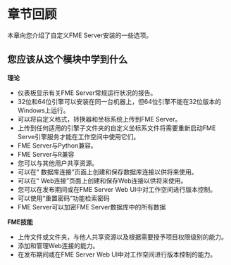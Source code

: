 # 章节回顾

本章向您介绍了自定义FME Server安装的一些选项。

## 您应该从这个模块中学到什么

**理论**

* 仪表板显示有关FME Server常规运行状况的报告。
* 32位和64位引擎可以安装在同一台机器上，但64位引擎不能在32位版本的Windows上运行。
* 可以将自定义格式，转换器和坐标系统上传到FME Server。
* 上传到任何适用的引擎子文件夹的自定义坐标系文件将需要重新启动FME Serve引擎服务才能在工作空间中使用它们。
* FME Server与Python兼容。
* FME Server与R兼容
* 您可以与其他用户共享资源。
* 可以在“ 数据库连接”页面上创建和保存数据库连接以供将来使用。
* 可以在“ Web连接”页面上创建和保存Web连接以供将来使用。
* 您可以在发布期间或在FME Server Web UI中对工作空间进行版本控制。
* 可以使用“重置密码”功能检索密码
* FME Server可以加密FME Server数据库中的所有数据

**FME技能**

* 上传文件或文件夹，与他人共享资源以及根据需要授予项目权限级别的能力。
* 添加和管理Web连接的能力。
* 在发布期间或在FME Server Web UI中对工作空间进行版本控制的能力。

